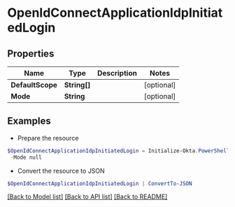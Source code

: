 # OpenIdConnectApplicationIdpInitiatedLogin
## Properties

Name | Type | Description | Notes
------------ | ------------- | ------------- | -------------
**DefaultScope** | **String[]** |  | [optional] 
**Mode** | **String** |  | [optional] 

## Examples

- Prepare the resource
```powershell
$OpenIdConnectApplicationIdpInitiatedLogin = Initialize-Okta.PowerShellOpenIdConnectApplicationIdpInitiatedLogin  -DefaultScope null `
 -Mode null
```

- Convert the resource to JSON
```powershell
$OpenIdConnectApplicationIdpInitiatedLogin | ConvertTo-JSON
```

[[Back to Model list]](../README.md#documentation-for-models) [[Back to API list]](../README.md#documentation-for-api-endpoints) [[Back to README]](../README.md)

